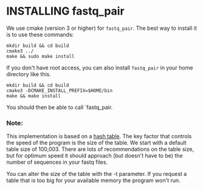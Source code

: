 # INSTALLING fastq_pair

We use cmake (version 3 or higher) for `fastq_pair`. The best way to install it is to use these commands:

```
mkdir build && cd build
cmake3 ../
make && sudo make install
```

If you don't have root access, you can also install `fastq_pair` in your home directory like this.

```
mkdir build && cd build
cmake3 -DCMAKE_INSTALL_PREFIX=$HOME/bin
make && make install
```

You should then be able to call `fastq_pair.

### Note:

This implementation is based on a [hash table](https://en.wikipedia.org/wiki/Hash_table). The key
factor that controls the speed of the program is the size of the table. We start with a default table
size of 100,003. There are lots of recommendations on the table size, but for optimum speed it should 
approach (but doesn't have to be) the number of sequences in your fastq files. 

You can alter the size of the table with the -t parameter. If you request a table that is too big for
your available memory the program won't run.

